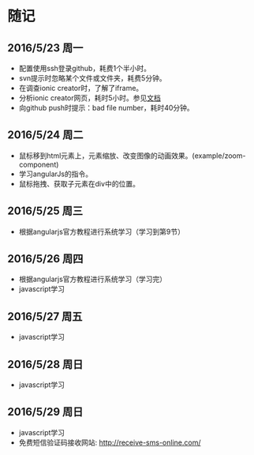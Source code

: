# 随记

## 2016/5/23 周一

- 配置使用ssh登录github，耗费1个半小时。
- svn提示时忽略某个文件或文件夹，耗费5分钟。
- 在调查ionic creator时，了解了iframe。
- 分析ionic creator网页，耗时5小时。参见[文档](../../../FingerWeb/blob/master/Doc/ionic_creator.md)
- 向github push时提示：bad file number，耗时40分钟。

## 2016/5/24 周二
- 鼠标移到html元素上，元素缩放、改变图像的动画效果。(example/zoom-component)
- 学习angularJs的指令。
- 鼠标拖拽、获取子元素在div中的位置。


## 2016/5/25 周三
- 根据angularjs官方教程进行系统学习（学习到第9节）

## 2016/5/26 周四
- 根据angularjs官方教程进行系统学习（学习完）
- javascript学习

## 2016/5/27 周五
- javascript学习

## 2016/5/28 周日
- javascript学习

## 2016/5/29 周日
- javascript学习
- 免费短信验证码接收网站: http://receive-sms-online.com/
